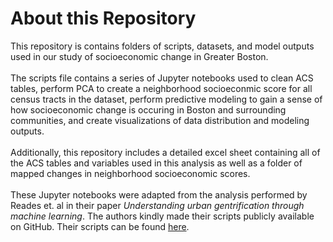 # About this Repository
This repository is contains folders of scripts, datasets, and model outputs used in our study of socioeconomic change in Greater Boston. <br><br>
The scripts file contains a series of Jupyter notebooks used to clean ACS tables, perform PCA to create a neighborhood socioeconmic score for all 
census tracts in the dataset, perform predictive modeling to gain a sense of how socioeconomic change is occuring in Boston and surrounding communities,
and create visualizations of data distribution and modeling outputs. <br><br>
Additionally, this repository includes a detailed excel sheet containing all of the ACS tables and variables used in this analysis as well as a folder
of mapped changes in neighborhood socioeconomic scores. <br><br>
These Jupyter notebooks were adapted from the analysis performed by Reades et. al in their paper <i>Understanding urban gentrification through machine
learning</i>. The authors kindly made their scripts publicly available on GitHub. Their scripts can be found <a href="https://github.com/jreades/urb-studies-predicting-gentrification">here</a>.
